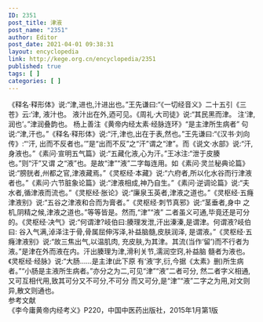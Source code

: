 ```yaml
---
ID: 2351
post_title: 津液
post_name: "2351"
author: Editor
post_date: 2021-04-01 09:38:31
layout: encyclopedia
link: http://kege.org.cn/encyclopedia/2351
published: true
tags: [ ]
categories: [ ]
---
```

<div>《释名·释形体》说:“津,进也,汁进出也。”王先谦曰:“《一切经音义》二十五引《三苍》云:‘津, 液汁也。 液汁出在外,迺可见。《周礼·大司徒》说:“其民黑而津。 注‘津,润也’。”津润叠韵也。 杨上善注《黄帝内经太素·经脉连环》“是主津所生病者” 句说:“津,汗也。”《释名·释形体》说:“汗,津也,出在于表,然也。”王先谦曰:“《汉书·刘向传》:“‘汗, 出而不反者也。’”是“出而不反”之“汗”谓之“津”。而《说文·水部》说:“汗,身液也。”《素问·宣明五气篇》说:“五藏化液,心为汗。”王冰注:“泄于皮腠也。”则“汗”又谓 之“液”也。是故“津”“液”二字每连用。如《素问·灵兰秘典论篇》说:“膀胱者,州都之官,津液藏焉。”《灵枢经·本藏》说:“六府者,所以化水谷而行津液者也。”《素问·六节脏象论篇》说:“津液相成,神乃自生。”《素问·逆调论篇》说:“夫水者,循津液而流也。”《灵枢经·胀论》说:“廉泉玉英者,津液之道也。”《灵枢经·五癃津液别》说:“五谷之津液和合而为膏者。”《灵枢经·刺节真邪》说:“茎垂者,身中 之机,阴精之候,津液之道也。”等等皆是。然而,“津”“液” 二者虽义可通,毕竟还是可分的。《灵枢经·决气》说:“何谓津?岐伯曰:腠理发泄,汗出溱溱,是谓津。何谓液?岐伯曰: 谷入气满,淖泽注于骨,骨属屈伸泻泽,补益脑髓,皮肤润泽, 是谓液。”《灵枢经·五癃津液别》说:“故三焦出气,以温肌肉, 充皮肤,为其津。其流(当作‘留’)而不行者为液。”是津在外而液在内。汗出腠理为津,滑利关节,濡润空窍,补益脑 髓者为液也。《灵枢经·经脉》说:“大肠……是主津(此下原 有‘液’字,衍,今据《太素》删)所生病者。”“小肠是主液所生病者。”亦分之为二,可见“津”“液”二者可分, 然二者字义相通,又可互相代用,致其可分又不可分,不可分 而又可分,是“津”“液”二字之为用,对文则异,散文则通也。</div>
<div></div>
<div>参考文献</div>
<div>《李今庸黄帝内经考义》P220，中国中医药出版社，2015年1月第1版</div>